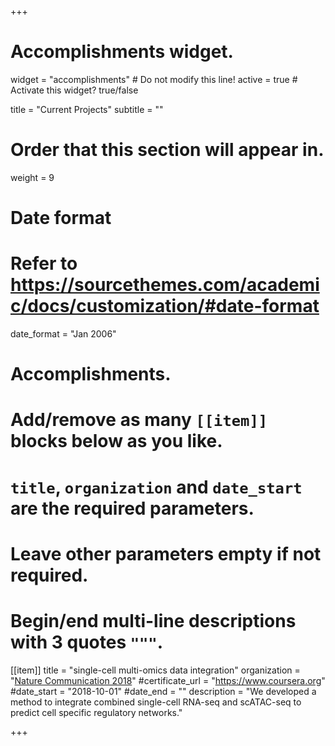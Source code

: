 +++
# Accomplishments widget.
widget = "accomplishments"  # Do not modify this line!
active = true  # Activate this widget? true/false

title = "Current Projects"
subtitle = ""

# Order that this section will appear in.
weight = 9

# Date format
#   Refer to https://sourcethemes.com/academic/docs/customization/#date-format
date_format = "Jan 2006"

# Accomplishments.
#   Add/remove as many `[[item]]` blocks below as you like.
#   `title`, `organization` and `date_start` are the required parameters.
#   Leave other parameters empty if not required.
#   Begin/end multi-line descriptions with 3 quotes `"""`.

[[item]]
  title = "single-cell multi-omics data integration"
  organization = "[Nature Communication 2018](https://www.nature.com/articles/s41467-018-08205-7)"
  #certificate_url = "https://www.coursera.org"
  #date_start = "2018-10-01"
  #date_end = ""
  description = "We developed a method to integrate combined single-cell RNA-seq and scATAC-seq to predict cell specific regulatory networks."



+++
